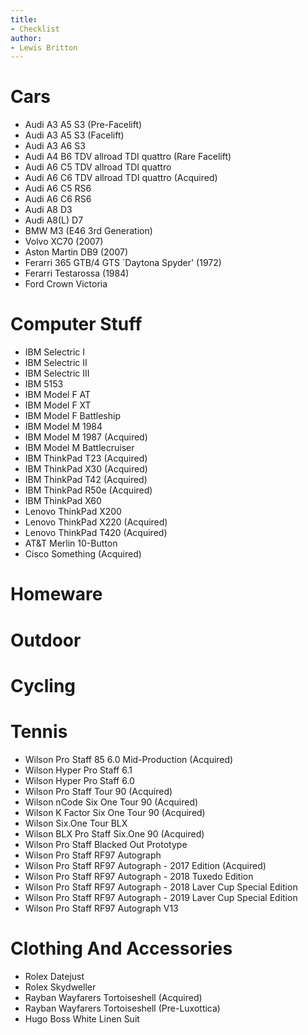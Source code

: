 ```yaml
---
title:
- Checklist
author:
- Lewis Britton
---
```


# Cars

* Audi A3 A5 S3 (Pre-Facelift)
* Audi A3 A5 S3 (Facelift)
* Audi A3 A6 S3
* Audi A4 B6 TDV allroad TDI quattro (Rare Facelift)
* Audi A6 C5 TDV allroad TDI quattro
* Audi A6 C6 TDV allroad TDI quattro (Acquired)
* Audi A6 C5 RS6
* Audi A6 C6 RS6
* Audi A8 D3
* Audi A8(L) D7
* BMW M3 (E46 3rd Generation)
* Volvo XC70 (2007)
* Aston Martin DB9 (2007)
* Ferarri 365 GTB/4 GTS `Daytona Spyder' (1972)
* Ferarri Testarossa (1984)
* Ford Crown Victoria

# Computer Stuff

* IBM Selectric I
* IBM Selectric II
* IBM Selectric III
* IBM 5153
* IBM Model F AT
* IBM Model F XT
* IBM Model F Battleship
* IBM Model M 1984
* IBM Model M 1987 (Acquired)
* IBM Model M Battlecruiser
* IBM ThinkPad T23 (Acquired)
* IBM ThinkPad X30 (Acquired)
* IBM ThinkPad T42 (Acquired)
* IBM ThinkPad R50e (Acquired)
* IBM ThinkPad X60
* Lenovo ThinkPad X200
* Lenovo ThinkPad X220 (Acquired)
* Lenovo ThinkPad T420 (Acquired)
* AT\&T Merlin 10-Button
* Cisco Something (Acquired)

# Homeware

# Outdoor

# Cycling

# Tennis

* Wilson Pro Staff 85 6.0 Mid-Production (Acquired)
* Wilson Hyper Pro Staff 6.1
* Wilson Hyper Pro Staff 6.0
* Wilson Pro Staff Tour 90 (Acquired)
* Wilson nCode Six One Tour 90 (Acquired)
* Wilson K Factor Six One Tour 90 (Acquired)
* Wilson Six.One Tour BLX
* Wilson BLX Pro Staff Six.One 90 (Acquired)
* Wilson Pro Staff Blacked Out Prototype
* Wilson Pro Staff RF97 Autograph
* Wilson Pro Staff RF97 Autograph - 2017 Edition (Acquired)
* Wilson Pro Staff RF97 Autograph - 2018 Tuxedo Edition
* Wilson Pro Staff RF97 Autograph - 2018 Laver Cup Special Edition
* Wilson Pro Staff RF97 Autograph - 2019 Laver Cup Special Edition
* Wilson Pro Staff RF97 Autograph V13

# Clothing And Accessories

* Rolex Datejust
* Rolex Skydweller
* Rayban Wayfarers Tortoiseshell (Acquired)
* Rayban Wayfarers Tortoiseshell (Pre-Luxottica)
* Hugo Boss White Linen Suit
